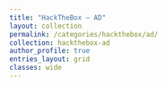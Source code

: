 ```yaml
---
title: "HackTheBox — AD"
layout: collection
permalink: /categories/hackthebox/ad/
collection: hackthebox-ad
author_profile: true
entries_layout: grid
classes: wide
---
```


